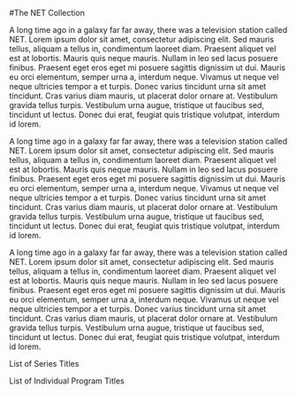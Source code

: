 #The NET Collection


A long time ago in a galaxy far far away, there was a television station called NET. Lorem ipsum dolor sit amet, consectetur adipiscing elit. Sed mauris tellus, aliquam a tellus in, condimentum laoreet diam. Praesent aliquet vel est at lobortis. Mauris quis neque mauris. Nullam in leo sed lacus posuere finibus. Praesent eget eros eget mi posuere sagittis dignissim ut dui. Mauris eu orci elementum, semper urna a, interdum neque. Vivamus ut neque vel neque ultricies tempor a et turpis. Donec varius tincidunt urna sit amet tincidunt. Cras varius diam mauris, ut placerat dolor ornare at. Vestibulum gravida tellus turpis. Vestibulum urna augue, tristique ut faucibus sed, tincidunt ut lectus. Donec dui erat, feugiat quis tristique volutpat, interdum id lorem.

A long time ago in a galaxy far far away, there was a television station called NET. Lorem ipsum dolor sit amet, consectetur adipiscing elit. Sed mauris tellus, aliquam a tellus in, condimentum laoreet diam. Praesent aliquet vel est at lobortis. Mauris quis neque mauris. Nullam in leo sed lacus posuere finibus. Praesent eget eros eget mi posuere sagittis dignissim ut dui. Mauris eu orci elementum, semper urna a, interdum neque. Vivamus ut neque vel neque ultricies tempor a et turpis. Donec varius tincidunt urna sit amet tincidunt. Cras varius diam mauris, ut placerat dolor ornare at. Vestibulum gravida tellus turpis. Vestibulum urna augue, tristique ut faucibus sed, tincidunt ut lectus. Donec dui erat, feugiat quis tristique volutpat, interdum id lorem.


A long time ago in a galaxy far far away, there was a television station called NET. Lorem ipsum dolor sit amet, consectetur adipiscing elit. Sed mauris tellus, aliquam a tellus in, condimentum laoreet diam. Praesent aliquet vel est at lobortis. Mauris quis neque mauris. Nullam in leo sed lacus posuere finibus. Praesent eget eros eget mi posuere sagittis dignissim ut dui. Mauris eu orci elementum, semper urna a, interdum neque. Vivamus ut neque vel neque ultricies tempor a et turpis. Donec varius tincidunt urna sit amet tincidunt. Cras varius diam mauris, ut placerat dolor ornare at. Vestibulum gravida tellus turpis. Vestibulum urna augue, tristique ut faucibus sed, tincidunt ut lectus. Donec dui erat, feugiat quis tristique volutpat, interdum id lorem.


List of Series Titles

List of Individual Program Titles
